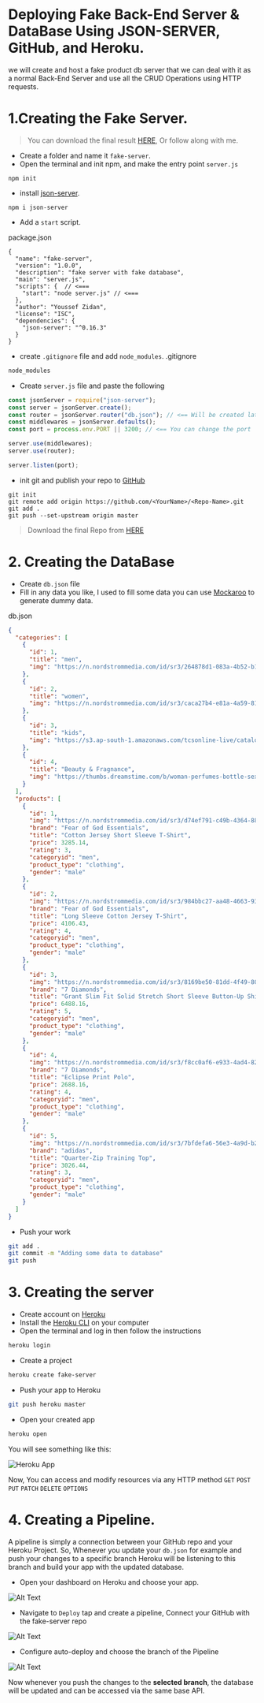 # Deploying Fake Back-End Server & DataBase Using JSON-SERVER, GitHub, and Heroku.

we will create and host a fake product db server that we can deal with it as a normal Back-End Server and use all the CRUD Operations using HTTP requests.

# 1.Creating the Fake Server.

> You can download the final result [HERE](https://github.com/mm-asraf/product-server), Or follow along with me.

- Create a folder and name it `fake-server`.
- Open the terminal and init npm, and make the entry point `server.js`

```
npm init
```

- install [json-server](https://www.npmjs.com/package/json-server).

```
npm i json-server
```

- Add a `start` script.

package.json

```
{
  "name": "fake-server",
  "version": "1.0.0",
  "description": "fake server with fake database",
  "main": "server.js",
  "scripts": {  // <===
    "start": "node server.js" // <===
  },
  "author": "Youssef Zidan",
  "license": "ISC",
  "dependencies": {
    "json-server": "^0.16.3"
  }
}
```

- create `.gitignore` file and add `node_modules`.
  .gitignore

```bash
node_modules
```

- Create `server.js` file and paste the following

```js
const jsonServer = require("json-server");
const server = jsonServer.create();
const router = jsonServer.router("db.json"); // <== Will be created later
const middlewares = jsonServer.defaults();
const port = process.env.PORT || 3200; // <== You can change the port

server.use(middlewares);
server.use(router);

server.listen(port);
```

- init git and publish your repo to [GitHub](https://github.com/)

```bas
git init
git remote add origin https://github.com/<YourName>/<Repo-Name>.git
git add .
git push --set-upstream origin master
```

> Download the final Repo from [HERE](https://github.com/mm-asraf/product-server)

# 2. Creating the DataBase

- Create `db.json` file
- Fill in any data you like, I used to fill some data you can use [Mockaroo](https://www.mockaroo.com/) to generate dummy data.

db.json

```json
{
  "categories": [
    {
      "id": 1,
      "title": "men",
      "img": "https://n.nordstrommedia.com/id/sr3/264878d1-083a-4b52-b13f-5cf490d8f501.jpeg?crop=pad&pad_color=FFF&format=jpeg&w=780&h=1196"
    },
    {
      "id": 2,
      "title": "women",
      "img": "https://n.nordstrommedia.com/id/sr3/caca27b4-e81a-4a59-81ca-81f2efe94c09.jpeg?crop=pad&pad_color=FFF&format=jpeg&w=780&h=1196"
    },
    {
      "id": 3,
      "title": "kids",
      "img": "https://s3.ap-south-1.amazonaws.com/tcsonline-live/catalog/category/land-boys_2.jpg"
    },
    {
      "id": 4,
      "title": "Beauty & Fragnance",
      "img": "https://thumbs.dreamstime.com/b/woman-perfumes-bottle-sexy-lips-pink-lip-close-up-sexy-plump-soft-lips-dark-red-lipstick-beautiful-girl-using-perfume-220313544.jpg"
    }
  ],
  "products": [
    {
      "id": 1,
      "img": "https://n.nordstrommedia.com/id/sr3/d74ef791-c49b-4364-882b-24945703da60.jpeg?h=365&w=240&dpr=2",
      "brand": "Fear of God Essentials",
      "title": "Cotton Jersey Short Sleeve T-Shirt",
      "price": 3285.14,
      "rating": 3,
      "categoryid": "men",
      "product_type": "clothing",
      "gender": "male"
    },
    {
      "id": 2,
      "img": "https://n.nordstrommedia.com/id/sr3/984bbc27-aa48-4663-93fc-450c81d58ee7.jpeg?h=365&w=240&dpr=2",
      "brand": "Fear of God Essentials",
      "title": "Long Sleeve Cotton Jersey T-Shirt",
      "price": 4106.43,
      "rating": 4,
      "categoryid": "men",
      "product_type": "clothing",
      "gender": "male"
    },
    {
      "id": 3,
      "img": "https://n.nordstrommedia.com/id/sr3/8169be50-81dd-4f49-80ca-9bd778a8fc59.jpeg?h=365&w=240&dpr=2",
      "brand": "7 Diamonds",
      "title": "Grant Slim Fit Solid Stretch Short Sleeve Button-Up Shirt",
      "price": 6488.16,
      "rating": 5,
      "categoryid": "men",
      "product_type": "clothing",
      "gender": "male"
    },
    {
      "id": 4,
      "img": "https://n.nordstrommedia.com/id/sr3/f8cc0af6-e933-4ad4-82f8-6dc29695d889.jpeg?h=365&w=240&dpr=2",
      "brand": "7 Diamonds",
      "title": "Eclipse Print Polo",
      "price": 2688.16,
      "rating": 4,
      "categoryid": "men",
      "product_type": "clothing",
      "gender": "male"
    },
    {
      "id": 5,
      "img": "https://n.nordstrommedia.com/id/sr3/7bfdefa6-56e3-4a9d-b2ba-ba5d8754f21f.jpeg?h=365&w=240&dpr=2",
      "brand": "adidas",
      "title": "Quarter-Zip Training Top",
      "price": 3026.44,
      "rating": 3,
      "categoryid": "men",
      "product_type": "clothing",
      "gender": "male"
    }
  ]
}
```

- Push your work

```bash
git add .
git commit -m "Adding some data to database"
git push
```

# 3. Creating the server

- Create account on [Heroku](https://heroku.com)
- Install the [Heroku CLI](https://devcenter.heroku.com/articles/heroku-cli) on your computer
- Open the terminal and log in then follow the instructions

```bash
heroku login
```

- Create a project

```bash
heroku create fake-server
```

- Push your app to Heroku

```bash
git push heroku master
```

- Open your created app

```bash
heroku open
```

You will see something like this:

![Heroku App](https://dev-to-uploads.s3.amazonaws.com/i/iwmhzzeqrkd74nvu8v3g.JPG)

Now, You can access and modify resources via any HTTP method
`GET` `POST` `PUT` `PATCH` `DELETE` `OPTIONS`

# 4. Creating a Pipeline.

A pipeline is simply a connection between your GitHub repo and your Heroku Project.
So, Whenever you update your `db.json` for example and push your changes to a specific branch Heroku will be listening to this branch and build your app with the updated database.

- Open your dashboard on Heroku and choose your app.

![Alt Text](https://dev-to-uploads.s3.amazonaws.com/i/i81x8oskjdhyj2oia2vh.JPG)

- Navigate to `Deploy` tap and create a pipeline, Connect your GitHub with the fake-server repo

![Alt Text](https://dev-to-uploads.s3.amazonaws.com/i/0pxjlxo43599kcehx82h.JPG)

- Configure auto-deploy and choose the branch of the Pipeline

![Alt Text](https://dev-to-uploads.s3.amazonaws.com/i/ns96n32z0csv0027twzi.JPG)

Now whenever you push the changes to the **selected branch**, the database will be updated and can be accessed via the same base API.
